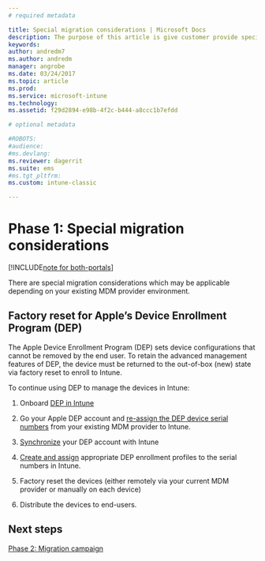 ```yaml
---
# required metadata

title: Special migration considerations | Microsoft Docs
description: The purpose of this article is give customer provide special migration considerations before they start a migration campaign.
keywords:
author: andredm7
ms.author: andredm
manager: angrobe
ms.date: 03/24/2017
ms.topic: article
ms.prod:
ms.service: microsoft-intune
ms.technology:
ms.assetid: f29d2894-e98b-4f2c-b444-a8ccc1b7efdd

# optional metadata

#ROBOTS:
#audience:
#ms.devlang:
ms.reviewer: dagerrit
ms.suite: ems
#ms.tgt_pltfrm:
ms.custom: intune-classic

---
```


# Phase 1: Special migration considerations

[!INCLUDE[note for both-portals](./includes/note-for-both-portals.md)]

There are special migration considerations which may be applicable depending on your existing MDM provider environment.

## Factory reset for Apple’s Device Enrollment Program (DEP)

The Apple Device Enrollment Program (DEP) sets device configurations that cannot be removed by the end user. To retain the advanced management features of DEP, the device must be returned to the out-of-box (new) state via factory reset to enroll to Intune.

To continue using DEP to manage the devices in Intune:

1.  Onboard [DEP in Intune](/intune-classic/deploy-use/ios-device-enrollment-program-in-microsoft-intune)

2.  Go your Apple DEP account and [re-assign the DEP device serial numbers](https://help.apple.com/deployment/business/#/tesf9562af26) from your existing MDM provider to Intune.

3.  [Synchronize](/intune-classic/deploy-use/ios-device-enrollment-program-in-microsoft-intune) your DEP account with Intune

4.  [Create and assign](/intune-classic/deploy-use/ios-device-enrollment-program-in-microsoft-intune) appropriate DEP enrollment profiles to the serial numbers in Intune.

5.  Factory reset the devices (either remotely via your current MDM provider or manually on each device)

6.  Distribute the devices to end-users.

## Next steps 

[Phase 2: Migration campaign](migration-guide-campaign.md)
